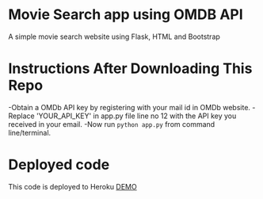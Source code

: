 # Movie Search app using OMDB API
A simple movie search website using Flask, HTML and Bootstrap

# Instructions After Downloading This Repo

-Obtain a OMDb API key by registering with your mail id in OMDb website.
-Replace 'YOUR_API_KEY' in app.py file line no 12 with the API key you received in your email.
-Now run `python app.py` from command line/terminal.

# Deployed code
This code is deployed to Heroku [DEMO](http://samagna-movie-app.herokuapp.com/)
